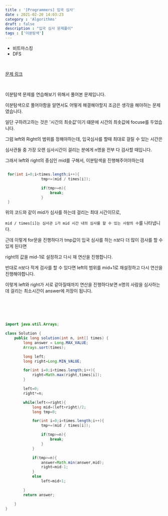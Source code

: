 ```yaml
---
title : '[Programmers] 입국 심사'
date : 2021-02-20 14:03:23
category : 'Algorithms'
draft : false
description : "입국 심사 문제풀이"
tags : ['이분탐색']
---
```


* 비트마스킹
* DFS


<br/>


[문제 링크](https://programmers.co.kr/learn/courses/30/lessons/43238)

<br/>

이분탐색 문제를 연습해보기 위해서 풀어본 문제입니다.

이분탐색으로 풀어야함을 알면서도 어떻게 해결해야할지 조금은 생각을 해야하는 문제였습니다.

일단 구하려고하는 것은 '시간의 최솟값'이기 떄문에 시간의 최솟값에 focuse를 두었습니다.

그럼 left와 Right의 범위를 정해야하는데, 입국심사를 할때 최대로 걸릴 수 있는 시간은

심사관들 중 가장 오랜 심사시간이 걸리는 분에게 n명을 전부 다 검사할 때입니다.

그래서 left와 right의 중심인 mid를 구해서, 이분탐색을 진행해주어야하는데

```java

 for(int i=0;i<times.length;i++){
                tmp+=(mid / times[i]);

                if(tmp>=n){
                    break;
                }
 }

```

위의 코드와 같이 mid가 심사를 하는데 걸리는 최대 시간이므로, 

`mid / times[i]는 심사관 i가 mid 시간 내의 심사를 할 수 있는 사람의 수`를 나타냅니다.

근데 이렇게 for문을 진행하다가 tmp값이 입국 심사를 하는 n보다 더 많이 검사를 할 수 있게 된다면

right의 값을 mid-1로 설정하고 다시 재 연산을 진행합니다.

반대로 n보다 적게 검사를 할 수 있다면 left의 범위를 mid+1로 재설정하고 다시 연산을 진행해야합니다.

이렇게 left와 right가 서로 같아질때까지 연산을 진행하다보면 n명의 사람을 심사하는데 걸리는 최소시간이 answer에 저장이 됩니다.





<br/> <br/>

```java


import java.util.Arrays;

class Solution {
    public long solution(int n, int[] times) {
        long answer = Long.MAX_VALUE;
        Arrays.sort(times);

        long left;
        long right=Long.MIN_VALUE;

        for(int i=0;i<times.length;i++){
            right=Math.max(right,times[i]);
        }

        left=0;
        right*=n;

        while(left<=right){
            long mid=(left+right)/2;
            long tmp=0;

            for(int i=0;i<times.length;i++){
                tmp+=(mid / times[i]);

                if(tmp>=n){
                    break;
                }
            }

            if(tmp>=n){
                answer=Math.min(answer,mid);
                right=mid-1;
            }
            else
                left=mid+1;

        }
        return answer;

    }
}


```